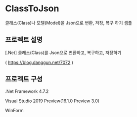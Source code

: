 ﻿# ClassToJson
클래스(Class)나 모델(Model)을 Json으로 변환, 저장, 복구 하기 셈플


## 프로젝트 설명
[.Net] 클래스(Class)를 Json으로 변환하고, 복구하고, 저장하기

( https://blog.danggun.net/7072 )



## 프로젝트 구성
.Net Framework 4.7.2  

Visual Studio 2019 Preview(16.1.0 Preview 3.0)

WinForm
